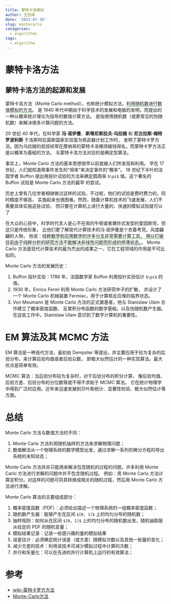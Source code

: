```yaml
---
title: 蒙特卡洛模拟
author: 王哲峰
date: '2023-07-30'
slug: montecarlo
categories:
  - algorithms
tags:
  - algorithm
---
```


# 蒙特卡洛方法

## 蒙特卡洛方法的起源和发展

蒙特卡洛方法（Monte Carlo method），也称统计模拟方法，<span style='border-bottom:1.5px dashed green;'>利用随机数进行数值模拟的方法</span>。
是 1940 年代中期由于科学技术的发展和电脑的发明，而提出的一种以概率统计理论为指导的数值计算方法。
是指使用随机数（或更常见的伪随机数）来解决很多计算问题的方法。

20 世纪 40 年代，在科学家 **冯·诺伊曼**、**斯塔尼斯拉夫·乌拉姆** 和 **尼古拉斯·梅特罗波利斯** 于洛斯阿拉莫斯国家实验室为核武器计划工作时，
发明了蒙特卡罗方法。因为乌拉姆的叔叔经常在摩纳哥的蒙特卡洛赌场输钱得名，而蒙特卡罗方法正是以概率为基础的方法。
与蒙特卡洛方法对应的是确定型算法。

事实上，Monte Carlo 方法的基本思想很早以前就被人们所发现和利用。
早在 17 世纪，人们就知道用事件发生的“频率”来决定事件的“概率”。
18 世纪下半叶的法国学者 Buffon 提出用投针试验的方法来确定圆周率 `$\pi$` 值。这个著名的 Buffon 试验是 Monte Carlo 方法的最早
的尝试。

历史上曾有几位学者相继做过这样的试验。不过呢，他们的试验是费时费力的，同时精度不够高，
实施起来也很困难。然而，随着计算机技术的飞速发展，人们不需要具体实施这些试验，
而只要在计算机上进行大量的、快速的模拟试验就可以了

在大众的心目中，科学的代言人是心不在焉的牛顿或者爆炸式发型的爱因斯坦，但这只是传统形象，
比他们更了解现代计算技术的冯·诺伊曼是个衣着考究，风度翩翩的人物，
他说：<span style='border-bottom:1.5px dashed green;'>纯粹数学和应用数学的许多分支非常需要计算工具，
用以打破目前由于纯粹分析的研究方法不能解决非线性问题而形成的停滞状态。</span>。
Monte Carlo 方法是现代计算技术的最为杰出的成果之一，它在工程领域的作用是不可比拟的。

Monte Carlo 方法的发展历史：

1. Buffon 投针实验：1786 年，法国数学家 Buffon 利用投针实验估计 `$\pi$` 的值。
2. 1930 年，Enrico Fermi 利用 Monte Carlo 方法研究中子的扩散，
   并设计了一个 Monte Carlo 机械装置 Fermiac，用于计算核反应堆的临界状态。
3. Von Meumann 是 Monte Carlo 方法的正式奠基者，他与 Stanislaw Ulam 合作建立了概率密度函数、
   反累积分布函数的数学基础，以及伪随机数产生器。在这些工作中，Stanislaw Ulam 意识到了数字计算机的重要性。

# EM 算法及其 MCMC 方法

EM 算法是一种迭代方法，最初由 Dempster 等提出，并主要应用于较为复杂的后验分布，来计算后验均值或者后验众数，
即极大似然估计的一种实现算法。最大优点是简单有效。

MCMC 算法：当后验分布较为复杂时，对于后验分布的积分计算，
像后验均值、后验方差、后验分布的分位数等就不得不求助于 MCMC 算法。
它在统计物理学中得到广泛的应用。近年来迅速发展到贝叶斯统计、显著性检验、极大似然估计等方面。

# 总结

Monte Carlo 方法与数值方法的不同：

1. Monte Carlo 方法利用随机抽样的方法来求解物理问题；
2. 数值解法从一个物理系统的数学模型出发，通过求解一系列的微分方程的导出系统的未知状态；

Monte Carlo 方法并非只能用来解决包含随机的过程的问题，许多利用 Monte Carlo 方法进行求解的问题中并不包含随机过程。
例如：用 Monte Carlo 方法计算定积分。对这样的问题可将其转换成相关的随机过程，然后用 Monte Carlo 方法进行求解。

Monte Carlo 算法的主要组成部分：

1. 概率密度函数（PDF）：必须给出描述一个物理系统的一组概率密度函数；
2. 随机数产生器：能够产生在区间 `$[0, 1]$` 上的均匀分布的随机数；
3. 抽样规则：如何从在区间 `$[0, 1]$` 上的均匀分布的随机数出发，随机抽取服从给定的 PDF 的随机变量；
4. 模拟结果记录：记录一些感兴趣的量的模拟结果
5. 误差估计：必须确定统计误差（或方差）随模拟次数以及其他一些量的变化；
6. 减少方差的技术：利用该技术可减少模拟过程中计算的次数；
7. 并行和矢量化：可以在先进的并行计算机上运行的有效算法；

# 参考

* [wiki-蒙特卡罗方方法](https://zh.wikipedia.org/zh-sg/%E8%92%99%E5%9C%B0%E5%8D%A1%E7%BE%85%E6%96%B9%E6%B3%95)
* [Monte-Carlo方法](https://dsp.whu.edu.cn/course/signalde/image/ch16.pdf)